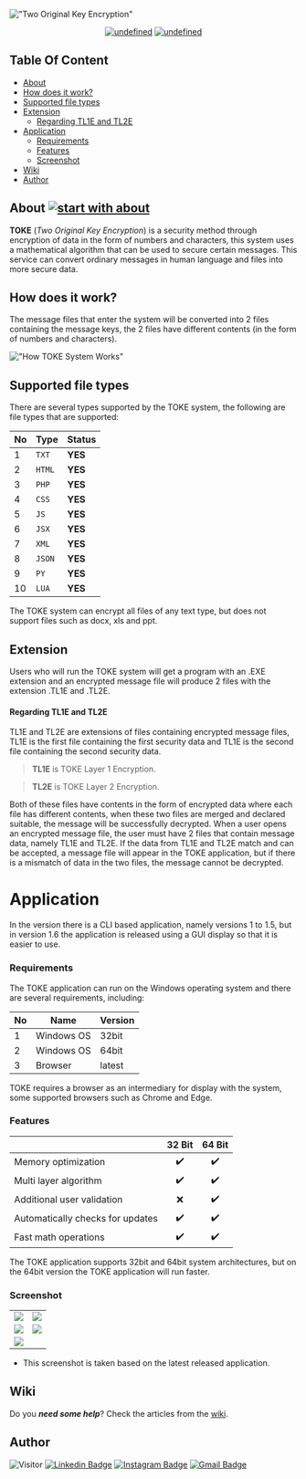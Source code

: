 !["Two Original Key Encryption"](./Documentation/LOGO%20PANJANG.png?raw=true "Two Original Key Encryption")

<p align="center">
    <a href="https://github.com/rahmatagungj/toke/releases/latest"><img alt="undefined" src="https://img.shields.io/github/v/release/rahmatagungj/toke.svg?style=popout"></a>
    <a href="https://github.com/rahmatagungj/toke/releases/download/v.1.4/TOKE.exe" target="_blank"><img alt="undefined" src="https://badgen.net/badge/Download/Windows/?color=blue&icon=windows&label"></a>
</p>

## Table Of Content
- [About](#about)
- [How does it work?](#how-does-it-work-)
- [Supported file types](#supported-file-types)
- [Extension](#extension)
    + [Regarding TL1E and TL2E](#regarding-tl1e-and-tl2e)
- [Application](#application)
    + [Requirements](#requirements)
    + [Features](#features)
    + [Screenshot](#screenshot)
- [Wiki](#wiki)
- [Author](#author)

## About [![start with about](https://img.shields.io/badge/start%20with-about-brightgreen.svg?style=flat)](https://github.com/rahmatagungj/toke)
**TOKE** (*Two Original Key Encryption*) is a security method through encryption of data in the form of numbers and characters, this system uses a mathematical algorithm that can be used to secure certain messages. This service can convert ordinary messages in human language and files into more secure data.

## How does it work?
The message files that enter the system will be converted into 2 files containing the message keys, the 2 files have different contents (in the form of numbers and characters).

!["How TOKE System Works"](./Documentation/flow.jpg?raw=true "TOKE Algorithm Works")

## Supported file types
There are several types supported by the TOKE system, the following are file types that are supported:

No | Type | Status
--- | --- | ---
1 | `TXT` | **YES**
2 | `HTML` | **YES**
3 | `PHP` | **YES**
4 | `CSS` | **YES**
5 | `JS` | **YES**
6 | `JSX` | **YES**
7 | `XML` | **YES**
8 | `JSON` | **YES**
9 | `PY` | **YES**
10 | `LUA` | **YES**

The TOKE system can encrypt all files of any text type, but does not support files such as docx, xls and ppt.

## Extension
Users who will run the TOKE system will get a program with an .EXE extension and an encrypted message file will produce 2 files with the extension .TL1E and .TL2E.

#### Regarding TL1E and TL2E
TL1E and TL2E are extensions of files containing encrypted message files, TL1E is the first file containing the first security data and TL1E is the second file containing the second security data.

> **TL1E** is TOKE Layer 1 Encryption.

> **TL2E** is TOKE Layer 2 Encryption.

Both of these files have contents in the form of encrypted data where each file has different contents, when these two files are merged and declared suitable, the message will be successfully decrypted.
When a user opens an encrypted message file, the user must have 2 files that contain message data, namely TL1E and TL2E. If the data from TL1E and TL2E match and can be accepted, a message file will appear in the TOKE application, but if there is a mismatch of data in the two files, the message cannot be decrypted.

# Application
In the version there is a CLI based application, namely versions 1 to 1.5, but in version 1.6 the application is released using a GUI display so that it is easier to use.

### Requirements
The TOKE application can run on the Windows operating system and there are several requirements, including:

No | Name | Version
--- | --- | ---
1 | Windows OS | 32bit
2 | Windows OS | 64bit
3 | Browser | latest

TOKE requires a browser as an intermediary for display with the system, some supported browsers such as Chrome and Edge.

### Features

|                            | 32 Bit  | 64 Bit |
| -------------------------- | :----------------: | :-------------: |
| Memory optimization           |         ✔️         |        ✔️        |
| Multi layer algorithm             |         ✔️         |        ✔️        |
|Additional user validation        |        ❌          |        ✔️        |
| Automatically checks for updates |         ✔️         |        ✔️        |
| Fast math operations   |         ✔️         |        ✔️        |

The TOKE application supports 32bit and 64bit system architectures, but on the 64bit version the TOKE application will run faster.

### Screenshot

| | |
| -------------------------- | :----------------: |
|<img src="./Documentation/ui_1.png"/>|<img src="./Documentation/ui_2.png"/> |
|<img src="./Documentation/ui_3.png"/>|<img src="./Documentation/ui_4.png"/> |
|<img src="./Documentation/ui_5.png"/>|

* This screenshot is taken based on the latest released application.

## Wiki
Do you ***need some help***? Check the articles from the <a href="https://github.com/rahmatagungj/toke/wiki">wiki</a>.

## Author
![Visitor](https://visitor-badge.laobi.icu/badge?page_id=rahmatagungj.toke) [![Linkedin Badge](https://img.shields.io/badge/-rahmatagungj-red?style=flat-square&logo=Linkedin&logoColor=white&link=https://www.linkedin.com/in/rahmatagungj/)](https://www.linkedin.com/in/rahmatagungj/) [![Instagram Badge](https://img.shields.io/badge/-rahmatagungj-purple?style=flat-square&logo=instagram&logoColor=white&link=https://instagram.com/rahmatagungj/)](https://instagram.com/rahmatagungj) [![Gmail Badge](https://img.shields.io/badge/-rahmatagungj@gmail.com-c14438?style=flat-square&logo=Gmail&logoColor=white&link=mailto:rahmatagungj@gmail.com)](mailto:rahmatagungj@gmail.com)
